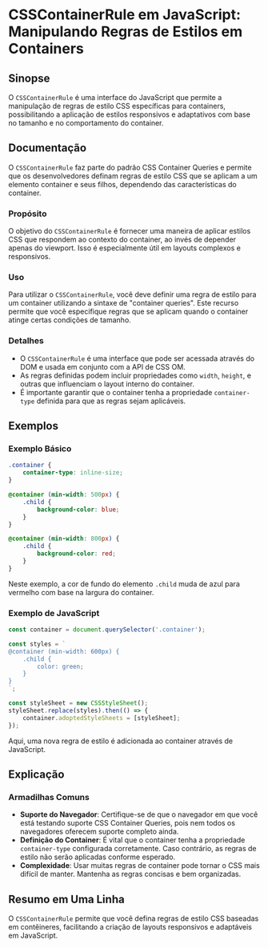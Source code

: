 <!--
Meta Description: # CSSContainerRule em JavaScript: Manipulando Regras de Estilos em Containers ## Sinopse O `CSSContainerRule` é uma interface do JavaScript que permit...
Meta Keywords: container, que, regras, css, csscontainerrule
-->

# CSSContainerRule em JavaScript: Manipulando Regras de Estilos em Containers

## Sinopse
O `CSSContainerRule` é uma interface do JavaScript que permite a manipulação de regras de estilo CSS específicas para containers, possibilitando a aplicação de estilos responsivos e adaptativos com base no tamanho e no comportamento do container.

## Documentação
O `CSSContainerRule` faz parte do padrão CSS Container Queries e permite que os desenvolvedores definam regras de estilo CSS que se aplicam a um elemento container e seus filhos, dependendo das características do container.

### Propósito
O objetivo do `CSSContainerRule` é fornecer uma maneira de aplicar estilos CSS que respondem ao contexto do container, ao invés de depender apenas do viewport. Isso é especialmente útil em layouts complexos e responsivos.

### Uso
Para utilizar o `CSSContainerRule`, você deve definir uma regra de estilo para um container utilizando a sintaxe de "container queries". Este recurso permite que você especifique regras que se aplicam quando o container atinge certas condições de tamanho.

### Detalhes
- O `CSSContainerRule` é uma interface que pode ser acessada através do DOM e usada em conjunto com a API de CSS OM.
- As regras definidas podem incluir propriedades como `width`, `height`, e outras que influenciam o layout interno do container.
- É importante garantir que o container tenha a propriedade `container-type` definida para que as regras sejam aplicáveis.

## Exemplos
### Exemplo Básico
```css
.container {
    container-type: inline-size;
}

@container (min-width: 500px) {
    .child {
        background-color: blue;
    }
}

@container (min-width: 800px) {
    .child {
        background-color: red;
    }
}
```
Neste exemplo, a cor de fundo do elemento `.child` muda de azul para vermelho com base na largura do container.

### Exemplo de JavaScript
```javascript
const container = document.querySelector('.container');

const styles = `
@container (min-width: 600px) {
    .child {
        color: green;
    }
}
`;

const styleSheet = new CSSStyleSheet();
styleSheet.replace(styles).then(() => {
    container.adoptedStyleSheets = [styleSheet];
});
```
Aqui, uma nova regra de estilo é adicionada ao container através de JavaScript.

## Explicação
### Armadilhas Comuns
- **Suporte do Navegador**: Certifique-se de que o navegador em que você está testando suporte CSS Container Queries, pois nem todos os navegadores oferecem suporte completo ainda.
- **Definição do Container**: É vital que o container tenha a propriedade `container-type` configurada corretamente. Caso contrário, as regras de estilo não serão aplicadas conforme esperado.
- **Complexidade**: Usar muitas regras de container pode tornar o CSS mais difícil de manter. Mantenha as regras concisas e bem organizadas.

## Resumo em Uma Linha
O `CSSContainerRule` permite que você defina regras de estilo CSS baseadas em contêineres, facilitando a criação de layouts responsivos e adaptáveis em JavaScript.